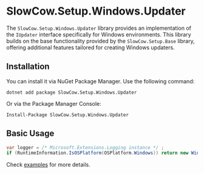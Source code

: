 # SlowCow.Setup.Windows.Updater

The `SlowCow.Setup.Windows.Updater` library provides an implementation of the `IUpdater` interface specifically for Windows environments. This library builds on the base functionality provided by the `SlowCow.Setup.Base` library, offering additional features tailored for creating Windows updaters.

## Installation

You can install it via NuGet Package Manager. Use the following command:

```shell
dotnet add package SlowCow.Setup.Windows.Updater
```

Or via the Package Manager Console:

```shell
Install-Package SlowCow.Setup.Windows.Updater
```

## Basic Usage

```C#
var logger = /* Microsoft.Extensions.Logging instance */ ;
if (RuntimeInformation.IsOSPlatform(OSPlatform.Windows)) return new WindowsUpdater(logger);
```

Check [examples](https://github.com/SlowCow-Project/SlowCow/tree/main/src/Examples/Example.App) for more details.
